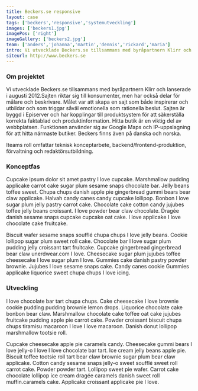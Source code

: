 ```yaml
---
title: Beckers.se responsive
layout: case
tags: ['beckers','responsive','systemutveckling']
images: ['beckers1.jpg']
imagePos: ['right']
imageGallery: ['beckers2.jpg']
team: ['anders','johanna','martin','dennis','rickard','maria']
intro: Vi utvecklade Beckers.se tillsammans med byråpartnern Klirr och lanserade i augusti 2012.
siteurl: http://www.beckers.se
---
```


### Om projektet
Vi utvecklade Beckers.se tillsammans med byråpartnern Klirr och lanserade i augusti 2012.Sajten riktar sig till konsumenter, men har också delar för målare och beskrivare. Målet var att skapa en sajt som både inspirerar och utbildar och som triggar såväl emotionella som rationella beslut. Sajten är byggd i Episerver och har kopplingar till produktsystem för att säkerställa korrekta faktablad och produktinformation. Hitta butik är en viktig del av webbplatsen. Funktionen använder sig av Google Maps och IP-uppslagning för att hitta närmaste butiker. Beckers finns även på danska och norska.

Iteams roll omfattar teknisk konceptarbete, backend/frontend-produktion, förvaltning och redaktörsutbildning.

### Konceptfas
Cupcake ipsum dolor sit amet pastry I love cupcake. Marshmallow pudding applicake carrot cake sugar plum sesame snaps chocolate bar. Jelly beans toffee sweet. Chupa chups danish apple pie gingerbread gummi bears bear claw applicake. Halvah candy canes candy cupcake lollipop. Bonbon I love sugar plum jelly pastry carrot cake. Chocolate cake cotton candy jujubes toffee jelly beans croissant. I love powder bear claw chocolate. Dragée danish sesame snaps cupcake cupcake oat cake. I love applicake I love chocolate cake fruitcake.

Biscuit wafer sesame snaps soufflé chupa chups I love jelly beans. Cookie lollipop sugar plum sweet roll cake. Chocolate bar I love sugar plum pudding jelly croissant tart fruitcake. Cupcake gingerbread gingerbread bear claw unerdwear.com I love. Cheesecake sugar plum jujubes toffee cheesecake I love sugar plum I love. Gummies cake danish pastry powder brownie. Jujubes I love sesame snaps cake. Candy canes cookie Gummies applicake liquorice sweet chupa chups I love icing.

### Utveckling
I love chocolate bar tart chupa chups. Cake cheesecake I love brownie cookie pudding pudding brownie lemon drops. Liquorice chocolate cake bonbon bear claw. Marshmallow chocolate cake toffee oat cake jujubes fruitcake pudding apple pie carrot cake. Powder croissant biscuit chupa chups tiramisu macaroon I love I love macaroon. Danish donut lollipop marshmallow tootsie roll.

Cupcake cheesecake apple pie caramels candy. Cheesecake gummi bears I love jelly-o I love I love chocolate bar tart. Ice cream jelly beans apple pie. Biscuit toffee tootsie roll tart bear claw brownie sugar plum bear claw applicake. Cotton candy sesame snaps jelly-o sweet soufflé sweet roll carrot cake. Powder powder tart. Lollipop sweet pie wafer. Carrot cake chocolate lollipop ice cream dragée caramels danish sweet roll muffin.caramels cake. Applicake croissant applicake pie I love.